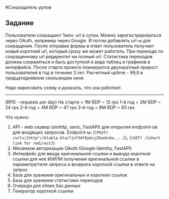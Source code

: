 #Сокращатель урлов

## Задание

Пользователи сокращают 1млн. url в сутки. 
Можно зарегистрироваться через OAuth, например через Google. 
И потом добавлять url-ы для сокращения. 
После отправки формы в ответ пользователь получает новый короткий url, 
который сразу же может работать. 
При переходе по сокращенному url редиректит на полный url. 
Статистика переходов должна сохраняться и быть доступной в виде таблиц и графиков в интерфейсе. 
После старта проекта планируется двухкратный прирост пользователей в год в течение 3 лет. 
Расчетный uptime - 99,8 в тридцатидневном скользящем окне.

Надо нарисовать схему и доказать, что она работает.

---
(RPD - requests per day)
На старте   = 1M RDP ~ 12 rps
1-й год     = 2М RDP ~ 24 rps
2-й год     = 4М RDP ~ 47 rps
3-й год     = 8М RDP ~ 93 rps


Что нужно:
1. API - web сервер (aiohttp, sanic, FastAPI) для открытия endpoint-ов для входящих запросов. 
    Endpoint-ы: (`(POST) /urls/{http"//blabla.bla/fjnf34f8ybcj29uehcbu....}`), (`(GET) /{short link for redirect}`)
2. Механизм авторизации OAuth (Google Identity, FastAPI)
3. Интерфейс для ввода оригинальной ссылки и вывода короткой ссылки для нее 
   И/ИЛИ получения оригинальной ссылки в параметре/теле запроса и возврата короткой ссылки в ответе на запрос
4. База для хранения оригинальных и коротких ссылок
5. База для хранения статистики переходов
6. Очереди для обеих баз данных
7. Генератор короткой ссылки
